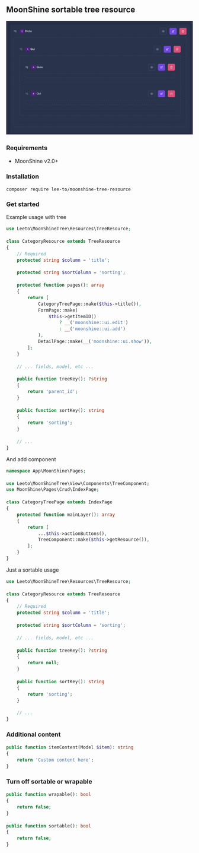## MoonShine sortable tree resource

<p align="center">
<a href="https://moonshine-laravel.com" target="_blank">
<img src="https://github.com/lee-to/moonshine-tree-resource/blob/master/art/screenshot.png">
</a>
</p>

### Requirements

- MoonShine v2.0+

### Installation

```shell
composer require lee-to/moonshine-tree-resource
```

### Get started

Example usage with tree

```php
use Leeto\MoonShineTree\Resources\TreeResource;

class CategoryResource extends TreeResource
{
    // Required
    protected string $column = 'title';

    protected string $sortColumn = 'sorting';

    protected function pages(): array
    {
        return [
            CategoryTreePage::make($this->title()),
            FormPage::make(
                $this->getItemID()
                    ? __('moonshine::ui.edit')
                    : __('moonshine::ui.add')
            ),
            DetailPage::make(__('moonshine::ui.show')),
        ];
    }

    // ... fields, model, etc ...

    public function treeKey(): ?string
    {
        return 'parent_id';
    }

    public function sortKey(): string
    {
        return 'sorting';
    }

    // ...
}
```

And add component

```php
namespace App\MoonShine\Pages;

use Leeto\MoonShineTree\View\Components\TreeComponent;
use MoonShine\Pages\Crud\IndexPage;

class CategoryTreePage extends IndexPage
{
    protected function mainLayer(): array
    {
        return [
            ...$this->actionButtons(),
            TreeComponent::make($this->getResource()),
        ];
    }
}

```

Just a sortable usage

```php
use Leeto\MoonShineTree\Resources\TreeResource;

class CategoryResource extends TreeResource
{
    // Required
    protected string $column = 'title';

    protected string $sortColumn = 'sorting';

    // ... fields, model, etc ...

    public function treeKey(): ?string
    {
        return null;
    }

    public function sortKey(): string
    {
        return 'sorting';
    }

    // ...
}
```

### Additional content

```php
public function itemContent(Model $item): string
{
    return 'Custom content here';
}
```

### Turn off sortable or wrapable

```php
public function wrapable(): bool
{
    return false;
}

public function sortable(): bool
{
    return false;
}
```
